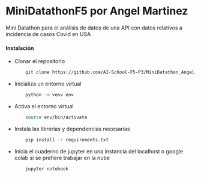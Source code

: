 # MiniDatathonF5 por Angel Martinez
Mini Datathon para el análisis de datos de una API con datos relativos a incidencia de casos Covid en USA

#### Instalación

-   Clonar el repositorio
    ```bash
        git clone https://github.com/AI-School-F5-P3/MiniDatathon_Angel_Maria.git
    ```
-   Inicializa un entorno virtual
    ```bash
        python -m venv env
    ```
-   Activa el entorno virtual
    ```bash
        source env/bin/activate
    ```
-   Instala las librerías y dependencias necesarias
    ```bash
        pip install -r requirements.txt
    ```
-   Inicia el cuaderno de jupyter en una instancia del localhost o google colab si se prefiere trabajar en la nube
    ```bash
    	jupyter notebook
    ```
